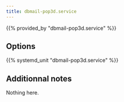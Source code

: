 ```yaml
---
title: dbmail-pop3d.service
---
```


{{% provided_by "dbmail-pop3d.service" %}}

## Options

{{% systemd_unit "dbmail-pop3d.service" %}}

## Additionnal notes

Nothing here.